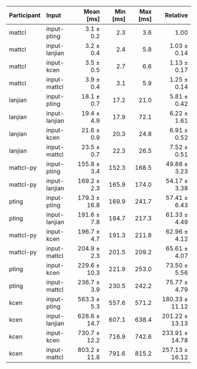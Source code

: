 | Participant | Input | Mean [ms] | Min [ms] | Max [ms] | Relative |
|:---|:---|---:|---:|---:|---:|
| mattcl | input-pting | 3.1 ± 0.2 | 2.3 | 3.6 | 1.00 |
| mattcl | input-lanjian | 3.2 ± 0.4 | 2.4 | 5.8 | 1.03 ± 0.14 |
| mattcl | input-kcen | 3.5 ± 0.5 | 2.7 | 6.6 | 1.13 ± 0.17 |
| mattcl | input-mattcl | 3.9 ± 0.4 | 3.1 | 5.9 | 1.25 ± 0.14 |
| lanjian | input-pting | 18.1 ± 0.7 | 17.2 | 21.0 | 5.81 ± 0.42 |
| lanjian | input-lanjian | 19.4 ± 4.9 | 17.9 | 72.1 | 6.22 ± 1.61 |
| lanjian | input-kcen | 21.6 ± 0.9 | 20.3 | 24.8 | 6.91 ± 0.52 |
| lanjian | input-mattcl | 23.5 ± 0.7 | 22.3 | 26.5 | 7.52 ± 0.51 |
| mattcl-py | input-pting | 155.8 ± 3.4 | 152.3 | 168.5 | 49.88 ± 3.23 |
| mattcl-py | input-lanjian | 169.2 ± 2.3 | 165.9 | 174.0 | 54.17 ± 3.38 |
| pting | input-pting | 179.3 ± 16.8 | 169.9 | 241.7 | 57.41 ± 6.43 |
| pting | input-lanjian | 191.6 ± 7.8 | 184.7 | 217.3 | 61.33 ± 4.49 |
| mattcl-py | input-kcen | 196.7 ± 4.7 | 191.3 | 211.8 | 62.96 ± 4.12 |
| mattcl-py | input-mattcl | 204.9 ± 2.3 | 201.5 | 209.2 | 65.61 ± 4.07 |
| pting | input-kcen | 229.6 ± 10.3 | 221.9 | 253.0 | 73.50 ± 5.56 |
| pting | input-mattcl | 236.7 ± 3.9 | 230.5 | 242.2 | 75.77 ± 4.79 |
| kcen | input-pting | 563.3 ± 5.3 | 557.6 | 571.2 | 180.33 ± 11.12 |
| kcen | input-lanjian | 628.6 ± 14.7 | 607.1 | 638.4 | 201.22 ± 13.13 |
| kcen | input-kcen | 730.7 ± 12.2 | 716.9 | 742.6 | 233.91 ± 14.78 |
| kcen | input-mattcl | 803.2 ± 11.8 | 791.6 | 815.2 | 257.13 ± 16.12 |
